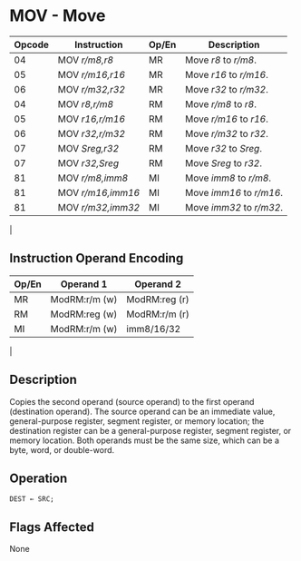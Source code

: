 # MOV - Move

| Opcode | Instruction | Op/En | Description |
|-|-|-|-|
| 04 | MOV *r/m8,r8* | MR | Move *r8* to *r/m8*. |
| 05 | MOV *r/m16,r16* | MR | Move *r16* to *r/m16*. |
| 06 | MOV *r/m32,r32* | MR | Move *r32* to *r/m32*. |
| 04 | MOV *r8,r/m8* | RM | Move *r/m8* to *r8*. |
| 05 | MOV *r16,r/m16* | RM | Move *r/m16* to *r16*. |
| 06 | MOV *r32,r/m32* | RM | Move *r/m32* to *r32*. |
| 07 | MOV *Sreg,r32* | RM | Move *r32* to *Sreg*. |
| 07 | MOV *r32,Sreg* | RM | Move *Sreg* to *r32*. |
| 81 | MOV *r/m8,imm8* | MI | Move *imm8* to *r/m8*. |
| 81 | MOV *r/m16,imm16* | MI | Move *imm16* to *r/m16*. |
| 81 | MOV *r/m32,imm32* | MI | Move *imm32* to *r/m32*. |
|

## Instruction Operand Encoding

| Op/En | Operand 1 | Operand 2 |
|-|-|-|
| MR | ModRM:r/m (w) | ModRM:reg (r) |
| RM | ModRM:reg (w) | ModRM:r/m (r) |
| MI | ModRM:r/m (w) | imm8/16/32 |
|

## Description

Copies the second operand (source operand) to the first operand (destination operand). The source operand can be an immediate value, general-purpose register, segment register, or memory location; the destination register can be a general-purpose register, segment register, or memory location. Both operands must be the same size, which can be a byte, word, or double-word.

## Operation

```microcode
DEST ← SRC;
```

## Flags Affected

None
